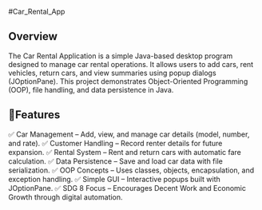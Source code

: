 #Car_Rental_App

## Overview
The Car Rental Application is a simple Java-based desktop program designed to manage car rental operations.
It allows users to add cars, rent vehicles, return cars, and view summaries using popup dialogs (JOptionPane).
This project demonstrates Object-Oriented Programming (OOP), file handling, and data persistence in Java.

## 🧩Features
✅ Car Management – Add, view, and manage car details (model, number, and rate).
✅ Customer Handling – Record renter details for future expansion.
✅ Rental System – Rent and return cars with automatic fare calculation.
✅ Data Persistence – Save and load car data with file serialization.
✅ OOP Concepts – Uses classes, objects, encapsulation, and exception handling.
✅ Simple GUI – Interactive popups built with JOptionPane.
✅ SDG 8 Focus – Encourages Decent Work and Economic Growth through digital automation.
